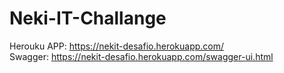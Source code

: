 # Neki-IT-Challange

Herouku APP: https://nekit-desafio.herokuapp.com/
</br>
Swagger: https://nekit-desafio.herokuapp.com/swagger-ui.html
